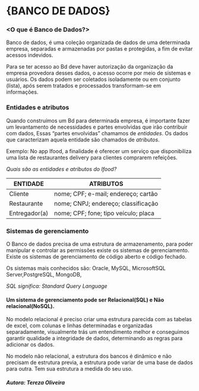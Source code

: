 # {BANCO DE DADOS}

### <O que é Banco de Dados?>
 
Banco de dados, é uma coleção organizada de dados de uma determinada empresa, 
separadas e armazenadas por pastas e protegidas, a fim de evitar acessos indevidos. 

Para se ter acesso ao Bd deve haver autorização da organização da empresa provedora desses dados, o acesso ocorre por meio de sistemas e usuários. Os dados podem ser coletados isoladamente ou em conjunto (lista), após serem tratados e processados transformam-se em informações.


### Entidades e atributos

Quando construímos um Bd para determinada empresa, é importante fazer um levantamento de necessidades e partes envolvidas que irão contribuir com dados, Essas “partes envolvidas” chamamos de *entidades*. Os dados que caracterizam aquela entidade são chamados de *atributos*.

Exemplo: No app Ifood, a finalidade é oferecer um serviço que disponibiliza uma lista de restaurantes delivery para clientes comprarem refeições. 

*Quais são as entidades e atributos do Ifood?*

|   ENTIDADE     |    ATRIBUTOS                        |
|----------------|-------------------------------------|
| Cliente        | nome; CPF; e-mail; endereço; cartão |
| Restaurante    | nome; CNPJ; endereço; classificação |
| Entregador(a)	 | nome; CPF; fone; tipo veículo; placa|



### Sistemas de gerenciamento

O Banco de dados precisa de uma estrutura de armazenamento, para poder manipular e controlar as permissões existe os sistemas de gerenciamento. Existe os sistemas de gerenciamento de código aberto e código fechado. 

Os sistemas mais conhecidos são: Oracle, MySQL, MicrosoftSQL Server,PostgreSQL, MongoDB, 

*SQL significa: Standard Query Language*

#### Um sistema de gerenciamento pode ser Relacional(SQL) e Não relacional(NoSQL).

No modelo relacional é preciso criar uma estrutura parecida com as tabelas de excel, com colunas e linhas determinadas e organizadas separadamente, visualmente trás um entendimento melhor e conseguimos garantir qualidade a integridade de dados, determinando as regras para adicionar os dados.






No modelo não relacional, a estrutura dos bancos é dinâmico e não precisam de estrutura previa, a estrutura pode variar de uma base de dados para outra. Tem sua estrutura a medida do seu uso.



#### *Autora: Tereza Oliveira*